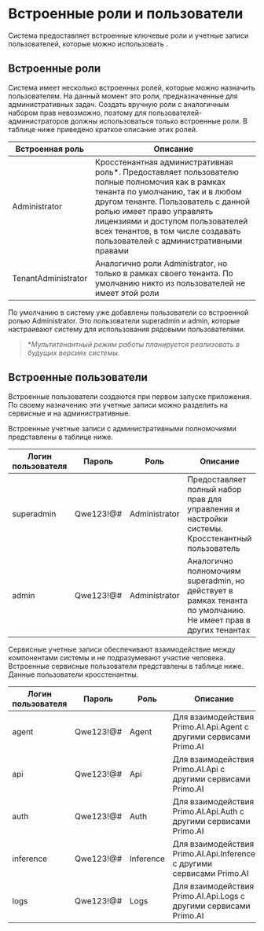 # Встроенные роли и пользователи

Система предоставляет встроенные ключевые роли и учетные записи пользователей, которые можно использовать . 


## Встроенные роли

Система имеет несколько встроенных ролей, которые можно назначить пользователям. На данный момент это роли, предназначенные для административных задач. Создать вручную роли с аналогичным набором прав невозможно, поэтому для пользователей-администраторов должны использоваться только встроенные роли. В таблице ниже приведено краткое описание этих ролей. 

| Встроенная роль       | Описание                                         |  
| --------------------- | ------------------------------------------------ |
| Administrator         | Кросстенантная административная роль\*. Предоставляет пользователю полные полномочия как в рамках тенанта по умолчанию, так и в любом другом тенанте. Пользователь с данной ролью имеет право управлять лицензиями и доступом пользователей всех тенантов, в том числе создавать пользователей с административными правами |
| TenantAdministrator   | Аналогично роли Administrator, но только в рамках своего тенанта. По умолчанию никто из пользователей не имеет этой роли | 

По умолчанию в систему уже добавлены пользователи со встроенной ролью Administrator. Это пользователи superadmin и admin, которые настраивают систему для использования рядовыми пользователями. 

> \**Мультитенантный режим работы планируется реализовать в будущих версиях системы.*


## Встроенные пользователи

Встроенные пользователи создаются при первом запуске приложения. По своему назначению эти учетные записи можно разделить на сервисные и на административные.

Встроенные учетные записи с административными полномочиями представлены в таблице ниже.


| Логин пользователя      | Пароль            | Роль               | Описание                                         |  
| ----------------------- | ----------------- | ------------------ | ----------------------------- |
| superadmin              | Qwe123!@#         | Administrator      | Предоставляет полный набор прав для управления и настройки системы. Кросстенантный пользователь  |
| admin                   | Qwe123!@#         | Administrator      | Аналогично полномочиям superadmin, но действует в рамках тенанта по умолчанию. Не имеет прав в других тенантах |

Сервисные учетные записи обеспечивают взаимодействие между компонентами системы и не подразумевают участие человека. Встроенные сервисные пользователи представлены в таблице ниже. Данные пользователи кросстенантны.


| Логин пользователя      | Пароль            | Роль               | Описание                                                           |  
| ----------------------- | ----------------- | ------------------ | ------------------------------------------------------------------ |
| agent                   | Qwe123!@#         | Agent              | Для взаимодействия Primo.AI.Api.Agent с другими сервисами Primo.AI |
| api                     | Qwe123!@#         | Api                | Для взаимодействия Primo.AI.Api с другими сервисами Primo.AI       |
| auth                    | Qwe123!@#         | Auth               | Для взаимодействия Primo.AI.Api.Auth с другими сервисами Primo.AI  |
| inference               | Qwe123!@#         | Inference          | Для взаимодействия Primo.AI.Api.Inference с другими сервисами Primo.AI |
| logs                    | Qwe123!@#         | Logs               | Для взаимодействия Primo.AI.Api.Logs с другими сервисами Primo.AI |




